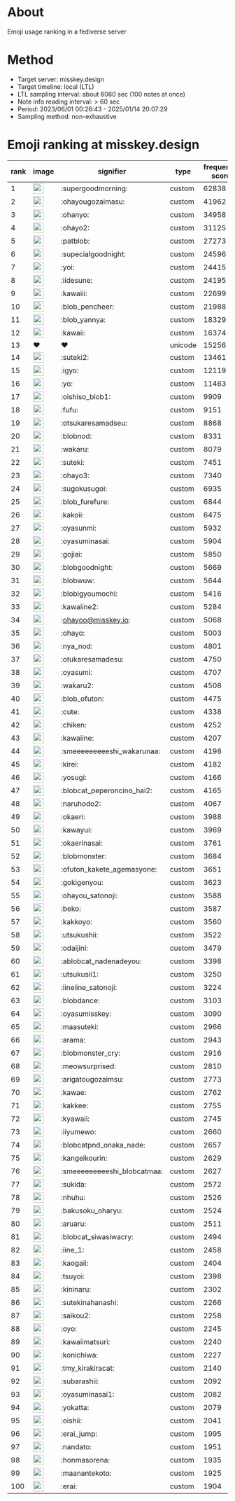# About
Emoji usage ranking in a fediverse server

# Method
- Target server: misskey.design
- Target timeline: local (LTL)
- LTL sampling interval: about 6060 sec (100 notes at once)
- Note info reading interval: > 60 sec
- Period: 2023/06/01 00:26:43 - 2025/01/14 20:07:29 
- Sampling method: non-exhaustive

# Emoji ranking at misskey.design

|rank|image|signifier|type|frequency score|
|----|----|----|----|----|
|1|<img height="24" src="https://misskey.design/emoji/supergoodmorning.webp">|:supergoodmorning:|custom|62838|
|2|<img height="24" src="https://misskey.design/emoji/ohayougozaimasu.webp">|:ohayougozaimasu:|custom|41962|
|3|<img height="24" src="https://misskey.design/emoji/ohanyo.webp">|:ohanyo:|custom|34958|
|4|<img height="24" src="https://misskey.design/emoji/ohayo2.webp">|:ohayo2:|custom|31125|
|5|<img height="24" src="https://misskey.design/emoji/patblob.webp">|:patblob:|custom|27273|
|6|<img height="24" src="https://misskey.design/emoji/supecialgoodnight.webp">|:supecialgoodnight:|custom|24596|
|7|<img height="24" src="https://misskey.design/emoji/yoi.webp">|:yoi:|custom|24415|
|8|<img height="24" src="https://misskey.design/emoji/iidesune.webp">|:iidesune:|custom|24195|
|9|<img height="24" src="https://misskey.design/emoji/kawaiii.webp">|:kawaiii:|custom|22699|
|10|<img height="24" src="https://misskey.design/emoji/blob_pencheer.webp">|:blob_pencheer:|custom|21988|
|11|<img height="24" src="https://misskey.design/emoji/blob_yannya.webp">|:blob_yannya:|custom|18329|
|12|<img height="24" src="https://misskey.design/emoji/kawaii.webp">|:kawaii:|custom|16374|
|13|❤|❤|unicode|15256|
|14|<img height="24" src="https://misskey.design/emoji/suteki2.webp">|:suteki2:|custom|13461|
|15|<img height="24" src="https://misskey.design/emoji/igyo.webp">|:igyo:|custom|12119|
|16|<img height="24" src="https://misskey.design/emoji/yo.webp">|:yo:|custom|11463|
|17|<img height="24" src="https://misskey.design/emoji/oishiso_blob1.webp">|:oishiso_blob1:|custom|9909|
|18|<img height="24" src="https://misskey.design/emoji/fufu.webp">|:fufu:|custom|9151|
|19|<img height="24" src="https://misskey.design/emoji/otsukaresamadseu.webp">|:otsukaresamadseu:|custom|8868|
|20|<img height="24" src="https://misskey.design/emoji/blobnod.webp">|:blobnod:|custom|8331|
|21|<img height="24" src="https://misskey.design/emoji/wakaru.webp">|:wakaru:|custom|8079|
|22|<img height="24" src="https://misskey.design/emoji/suteki.webp">|:suteki:|custom|7451|
|23|<img height="24" src="https://misskey.design/emoji/ohayo3.webp">|:ohayo3:|custom|7340|
|24|<img height="24" src="https://misskey.design/emoji/sugokusugoi.webp">|:sugokusugoi:|custom|6935|
|25|<img height="24" src="https://misskey.design/emoji/blob_furefure.webp">|:blob_furefure:|custom|6844|
|26|<img height="24" src="https://misskey.design/emoji/kakoii.webp">|:kakoii:|custom|6475|
|27|<img height="24" src="https://misskey.design/emoji/oyasunmi.webp">|:oyasunmi:|custom|5932|
|28|<img height="24" src="https://misskey.design/emoji/oyasuminasai.webp">|:oyasuminasai:|custom|5904|
|29|<img height="24" src="https://misskey.design/emoji/gojiai.webp">|:gojiai:|custom|5850|
|30|<img height="24" src="https://misskey.design/emoji/blobgoodnight.webp">|:blobgoodnight:|custom|5669|
|31|<img height="24" src="https://misskey.design/emoji/blobwuw.webp">|:blobwuw:|custom|5644|
|32|<img height="24" src="https://misskey.design/emoji/blobigyoumochi.webp">|:blobigyoumochi:|custom|5416|
|33|<img height="24" src="https://misskey.design/emoji/kawaiine2.webp">|:kawaiine2:|custom|5284|
|34|<img height="24" src="https://misskey.design/emoji/ohayoo.webp">|:ohayoo@misskey.io:|custom|5068|
|35|<img height="24" src="https://misskey.design/emoji/ohayo.webp">|:ohayo:|custom|5003|
|36|<img height="24" src="https://misskey.design/emoji/nya_nod.webp">|:nya_nod:|custom|4801|
|37|<img height="24" src="https://misskey.design/emoji/otukaresamadesu.webp">|:otukaresamadesu:|custom|4750|
|38|<img height="24" src="https://misskey.design/emoji/oyasumi.webp">|:oyasumi:|custom|4707|
|39|<img height="24" src="https://misskey.design/emoji/wakaru2.webp">|:wakaru2:|custom|4508|
|40|<img height="24" src="https://misskey.design/emoji/blob_ofuton.webp">|:blob_ofuton:|custom|4475|
|41|<img height="24" src="https://misskey.design/emoji/cute.webp">|:cute:|custom|4338|
|42|<img height="24" src="https://misskey.design/emoji/chiken.webp">|:chiken:|custom|4252|
|43|<img height="24" src="https://misskey.design/emoji/kawaiine.webp">|:kawaiine:|custom|4207|
|44|<img height="24" src="https://misskey.design/emoji/smeeeeeeeeeshi_wakarunaa.webp">|:smeeeeeeeeeshi_wakarunaa:|custom|4198|
|45|<img height="24" src="https://misskey.design/emoji/kirei.webp">|:kirei:|custom|4182|
|46|<img height="24" src="https://misskey.design/emoji/yosugi.webp">|:yosugi:|custom|4166|
|47|<img height="24" src="https://misskey.design/emoji/blobcat_peperoncino_hai2.webp">|:blobcat_peperoncino_hai2:|custom|4165|
|48|<img height="24" src="https://misskey.design/emoji/naruhodo2.webp">|:naruhodo2:|custom|4067|
|49|<img height="24" src="https://misskey.design/emoji/okaeri.webp">|:okaeri:|custom|3988|
|50|<img height="24" src="https://misskey.design/emoji/kawayui.webp">|:kawayui:|custom|3969|
|51|<img height="24" src="https://misskey.design/emoji/okaerinasai.webp">|:okaerinasai:|custom|3761|
|52|<img height="24" src="https://misskey.design/emoji/blobmonster.webp">|:blobmonster:|custom|3684|
|53|<img height="24" src="https://misskey.design/emoji/ofuton_kakete_agemasyone.webp">|:ofuton_kakete_agemasyone:|custom|3651|
|54|<img height="24" src="https://misskey.design/emoji/gokigenyou.webp">|:gokigenyou:|custom|3623|
|55|<img height="24" src="https://misskey.design/emoji/ohayou_satonoji.webp">|:ohayou_satonoji:|custom|3588|
|56|<img height="24" src="https://misskey.design/emoji/beko.webp">|:beko:|custom|3587|
|57|<img height="24" src="https://misskey.design/emoji/kakkoyo.webp">|:kakkoyo:|custom|3560|
|58|<img height="24" src="https://misskey.design/emoji/utsukushii.webp">|:utsukushii:|custom|3522|
|59|<img height="24" src="https://misskey.design/emoji/odaijini.webp">|:odaijini:|custom|3479|
|60|<img height="24" src="https://misskey.design/emoji/ablobcat_nadenadeyou.webp">|:ablobcat_nadenadeyou:|custom|3398|
|61|<img height="24" src="https://misskey.design/emoji/utsukusii1.webp">|:utsukusii1:|custom|3250|
|62|<img height="24" src="https://misskey.design/emoji/iineiine_satonoji.webp">|:iineiine_satonoji:|custom|3224|
|63|<img height="24" src="https://misskey.design/emoji/blobdance.webp">|:blobdance:|custom|3103|
|64|<img height="24" src="https://misskey.design/emoji/oyasumisskey.webp">|:oyasumisskey:|custom|3090|
|65|<img height="24" src="https://misskey.design/emoji/maasuteki.webp">|:maasuteki:|custom|2966|
|66|<img height="24" src="https://misskey.design/emoji/arama.webp">|:arama:|custom|2943|
|67|<img height="24" src="https://misskey.design/emoji/blobmonster_cry.webp">|:blobmonster_cry:|custom|2916|
|68|<img height="24" src="https://misskey.design/emoji/meowsurprised.webp">|:meowsurprised:|custom|2810|
|69|<img height="24" src="https://misskey.design/emoji/arigatougozaimsu.webp">|:arigatougozaimsu:|custom|2773|
|70|<img height="24" src="https://misskey.design/emoji/kawae.webp">|:kawae:|custom|2762|
|71|<img height="24" src="https://misskey.design/emoji/kakkee.webp">|:kakkee:|custom|2755|
|72|<img height="24" src="https://misskey.design/emoji/kyawaii.webp">|:kyawaii:|custom|2745|
|73|<img height="24" src="https://misskey.design/emoji/iiyumewo.webp">|:iiyumewo:|custom|2660|
|74|<img height="24" src="https://misskey.design/emoji/blobcatpnd_onaka_nade.webp">|:blobcatpnd_onaka_nade:|custom|2657|
|75|<img height="24" src="https://misskey.design/emoji/kangeikourin.webp">|:kangeikourin:|custom|2629|
|76|<img height="24" src="https://misskey.design/emoji/smeeeeeeeeeshi_blobcatmaa.webp">|:smeeeeeeeeeshi_blobcatmaa:|custom|2627|
|77|<img height="24" src="https://misskey.design/emoji/sukida.webp">|:sukida:|custom|2572|
|78|<img height="24" src="https://misskey.design/emoji/nhuhu.webp">|:nhuhu:|custom|2526|
|79|<img height="24" src="https://misskey.design/emoji/bakusoku_oharyu.webp">|:bakusoku_oharyu:|custom|2524|
|80|<img height="24" src="https://misskey.design/emoji/aruaru.webp">|:aruaru:|custom|2511|
|81|<img height="24" src="https://misskey.design/emoji/blobcat_siwasiwacry.webp">|:blobcat_siwasiwacry:|custom|2494|
|82|<img height="24" src="https://misskey.design/emoji/iine_1.webp">|:iine_1:|custom|2458|
|83|<img height="24" src="https://misskey.design/emoji/kaogaii.webp">|:kaogaii:|custom|2404|
|84|<img height="24" src="https://misskey.design/emoji/tsuyoi.webp">|:tsuyoi:|custom|2398|
|85|<img height="24" src="https://misskey.design/emoji/kininaru.webp">|:kininaru:|custom|2302|
|86|<img height="24" src="https://misskey.design/emoji/sutekinahanashi.webp">|:sutekinahanashi:|custom|2266|
|87|<img height="24" src="https://misskey.design/emoji/saikou2.webp">|:saikou2:|custom|2258|
|88|<img height="24" src="https://misskey.design/emoji/oyo.webp">|:oyo:|custom|2245|
|89|<img height="24" src="https://misskey.design/emoji/kawaiimatsuri.webp">|:kawaiimatsuri:|custom|2240|
|90|<img height="24" src="https://misskey.design/emoji/konichiwa.webp">|:konichiwa:|custom|2227|
|91|<img height="24" src="https://misskey.design/emoji/tmy_kirakiracat.webp">|:tmy_kirakiracat:|custom|2140|
|92|<img height="24" src="https://misskey.design/emoji/subarashii.webp">|:subarashii:|custom|2092|
|93|<img height="24" src="https://misskey.design/emoji/oyasuminasai1.webp">|:oyasuminasai1:|custom|2082|
|94|<img height="24" src="https://misskey.design/emoji/yokatta.webp">|:yokatta:|custom|2079|
|95|<img height="24" src="https://misskey.design/emoji/oishii.webp">|:oishii:|custom|2041|
|96|<img height="24" src="https://misskey.design/emoji/erai_jump.webp">|:erai_jump:|custom|1995|
|97|<img height="24" src="https://misskey.design/emoji/nandato.webp">|:nandato:|custom|1951|
|98|<img height="24" src="https://misskey.design/emoji/honmasorena.webp">|:honmasorena:|custom|1935|
|99|<img height="24" src="https://misskey.design/emoji/maanantekoto.webp">|:maanantekoto:|custom|1925|
|100|<img height="24" src="https://misskey.design/emoji/erai.webp">|:erai:|custom|1904|
